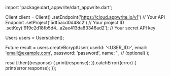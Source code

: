 import 'package:dart_appwrite/dart_appwrite.dart';

Client client = Client()
  .setEndpoint('https://cloud.appwrite.io/v1') // Your API Endpoint
  .setProject('5df5acd0d48c2') // Your project ID
  .setKey('919c2d18fb5d4...a2ae413da83346ad2'); // Your secret API key

Users users = Users(client);

Future result = users.createBcryptUser(
  userId: '<USER_ID>',
  email: 'email@example.com',
  password: 'password',
  name: '<NAME>', // (optional)
);

result.then((response) {
  print(response);
}).catchError((error) {
  print(error.response);
});
